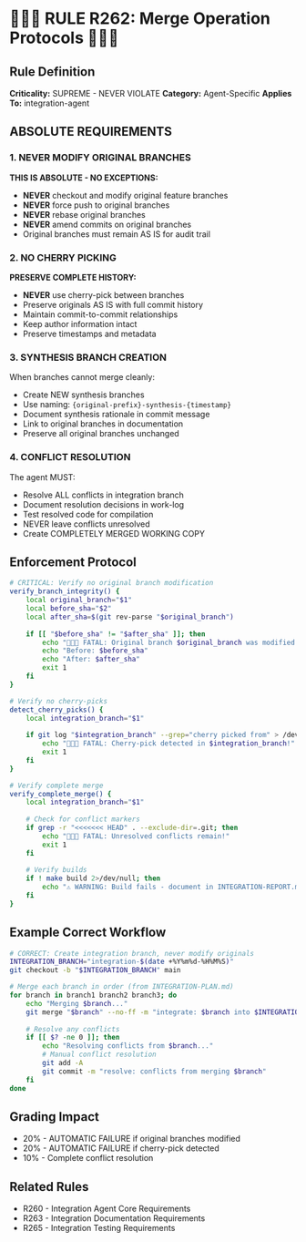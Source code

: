 # 🔴🔴🔴 RULE R262: Merge Operation Protocols 🔴🔴🔴

## Rule Definition
**Criticality:** SUPREME - NEVER VIOLATE
**Category:** Agent-Specific
**Applies To:** integration-agent

## ABSOLUTE REQUIREMENTS

### 1. NEVER MODIFY ORIGINAL BRANCHES
**THIS IS ABSOLUTE - NO EXCEPTIONS:**
- **NEVER** checkout and modify original feature branches
- **NEVER** force push to original branches
- **NEVER** rebase original branches
- **NEVER** amend commits on original branches
- Original branches must remain AS IS for audit trail

### 2. NO CHERRY PICKING
**PRESERVE COMPLETE HISTORY:**
- **NEVER** use cherry-pick between branches
- Preserve originals AS IS with full commit history
- Maintain commit-to-commit relationships
- Keep author information intact
- Preserve timestamps and metadata

### 3. SYNTHESIS BRANCH CREATION
When branches cannot merge cleanly:
- Create NEW synthesis branches
- Use naming: `{original-prefix}-synthesis-{timestamp}`
- Document synthesis rationale in commit message
- Link to original branches in documentation
- Preserve all original branches unchanged

### 4. CONFLICT RESOLUTION
The agent MUST:
- Resolve ALL conflicts in integration branch
- Document resolution decisions in work-log
- Test resolved code for compilation
- NEVER leave conflicts unresolved
- Create COMPLETELY MERGED WORKING COPY

## Enforcement Protocol

```bash
# CRITICAL: Verify no original branch modification
verify_branch_integrity() {
    local original_branch="$1"
    local before_sha="$2"
    local after_sha=$(git rev-parse "$original_branch")
    
    if [[ "$before_sha" != "$after_sha" ]]; then
        echo "🔴🔴🔴 FATAL: Original branch $original_branch was modified!"
        echo "Before: $before_sha"
        echo "After: $after_sha"
        exit 1
    fi
}

# Verify no cherry-picks
detect_cherry_picks() {
    local integration_branch="$1"
    
    if git log "$integration_branch" --grep="cherry picked from" > /dev/null; then
        echo "🔴🔴🔴 FATAL: Cherry-pick detected in $integration_branch!"
        exit 1
    fi
}

# Verify complete merge
verify_complete_merge() {
    local integration_branch="$1"
    
    # Check for conflict markers
    if grep -r "<<<<<<< HEAD" . --exclude-dir=.git; then
        echo "🔴🔴🔴 FATAL: Unresolved conflicts remain!"
        exit 1
    fi
    
    # Verify builds
    if ! make build 2>/dev/null; then
        echo "⚠️ WARNING: Build fails - document in INTEGRATION-REPORT.md"
    fi
}
```

## Example Correct Workflow

```bash
# CORRECT: Create integration branch, never modify originals
INTEGRATION_BRANCH="integration-$(date +%Y%m%d-%H%M%S)"
git checkout -b "$INTEGRATION_BRANCH" main

# Merge each branch in order (from INTEGRATION-PLAN.md)
for branch in branch1 branch2 branch3; do
    echo "Merging $branch..."
    git merge "$branch" --no-ff -m "integrate: $branch into $INTEGRATION_BRANCH"
    
    # Resolve any conflicts
    if [[ $? -ne 0 ]]; then
        echo "Resolving conflicts from $branch..."
        # Manual conflict resolution
        git add -A
        git commit -m "resolve: conflicts from merging $branch"
    fi
done
```

## Grading Impact
- 20% - AUTOMATIC FAILURE if original branches modified
- 20% - AUTOMATIC FAILURE if cherry-pick detected
- 10% - Complete conflict resolution

## Related Rules
- R260 - Integration Agent Core Requirements
- R263 - Integration Documentation Requirements
- R265 - Integration Testing Requirements